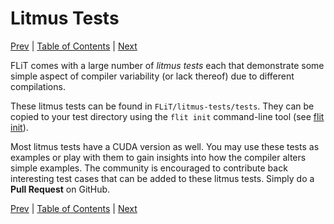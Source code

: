 # Litmus Tests

[Prev](installation.md)
|
[Table of Contents](README.md)
|
[Next](flit-command-line.md)

FLiT comes with a large number of _litmus tests_ each that demonstrate some
simple aspect of compiler variability (or lack thereof) due to different
compilations.

These litmus tests can be found in `FLiT/litmus-tests/tests`.  They can be
copied to your test directory using the `flit init` command-line tool (see
[flit init](flit-command-line.md#flit-init)).

Most litmus tests have a CUDA version as well.  You may use these tests as
examples or play with them to gain insights into how the compiler alters simple
examples.  The community is encouraged to contribute back interesting test
cases that can be added to these litmus tests.  Simply do a **Pull Request** on
GitHub.

[Prev](installation.md)
|
[Table of Contents](README.md)
|
[Next](flit-command-line.md)
